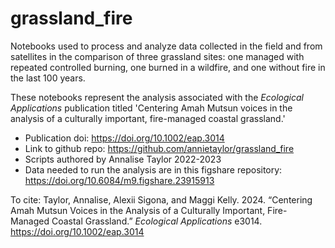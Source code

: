 # grassland_fire
Notebooks used to process and analyze data collected in the field and from satellites in the comparison of three grassland sites: one managed with repeated controlled burning, one burned in a wildfire, and one without fire in the last 100 years.  

These notebooks represent the analysis associated with the _Ecological Applications_ publication titled 'Centering Amah Mutsun voices in the analysis of a culturally important, fire-managed coastal grassland.'

- Publication doi: https://doi.org/10.1002/eap.3014
- Link to github repo: https://github.com/annietaylor/grassland_fire
- Scripts authored by Annalise Taylor 2022-2023
- Data needed to run the analysis are in this figshare repository: https://doi.org/10.6084/m9.figshare.23915913

To cite: Taylor, Annalise, Alexii Sigona, and Maggi Kelly. 2024. “Centering Amah Mutsun Voices in the Analysis of a Culturally Important, Fire-Managed Coastal Grassland.” _Ecological Applications_ e3014. https://doi.org/10.1002/eap.3014
